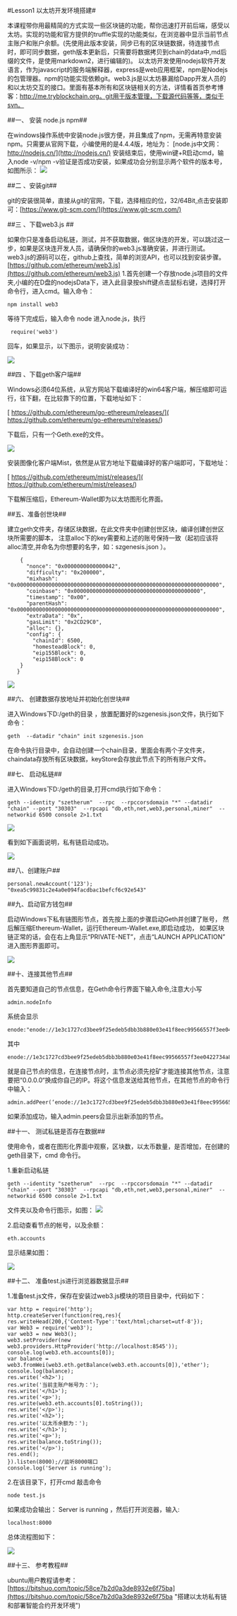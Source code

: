 #Lesson1 以太坊开发环境搭建#

本课程带你用最精简的方式实现一些区块链的功能，帮你迅速打开前后端，感受以太坊。实现的功能和官方提供的truffle实现的功能类似，在浏览器中显示当前节点主账户和账户余额。(先使用此版本安装，同步已有的区块链数据，待连接节点时，即可同步数据，geth版本更新后，只需要将数据拷贝到chain的data中,md后缀的文件，是使用markdown2，进行编辑的)。
以太坊开发使用nodejs软件开发语言，作为javascript的服务端解释器，express是web应用框架，npm是Nodejs的包管理器。npm的功能实现依赖git。web3.js是以太坊暴漏给Dapp开发人员的和以太坊交互的接口。里面有基本所有和区块链相关的方法，详情看首页参考博客：http://me.tryblockchain.org。git用于版本管理，下载源代码等等，类似于svn。

##一、 安装 node.js npm##

在windows操作系统中安装node.js很方便，并且集成了npm，无需再特意安装npm。只需要从官网下载，小编使用的是4.4.4版，地址为：
[node.js中文网：http://nodejs.cn/](http://nodejs.cn/)
安装结束后，使用win键+R启动cmd，输入node -v/npm -v验证是否成功安装，如果成功会分别显示两个软件的版本号，如图所示：
![](node.png)

##二 、安装git##

git的安装很简单，直接从git的官网，下载，选择相应的位，32/64Bit,点击安装即可：[https://www.git-scm.com/](https://www.git-scm.com/)

##三 、下载web3.js ##

如果你只是准备启动私链，测试，并不获取数据，做区块连的开发，可以跳过这一步，如果是区块连开发人员，请确保你的web3.js准确安装，并进行测试。web3.js的源码可以在，github上查找，简单的浏览API，也可以找到安装步骤。[https://github.com/ethereum/web3.js](https://github.com/ethereum/web3.js)
1.首先创建一个存放node.js项目的文件夹,小编的在D盘的nodejsData下，进入此目录按shift键点击鼠标右键，选择打开命令行，进入cmd。输入命令：

    npm install web3

等待下完成后，输入命令 node 进入node.js，执行

     require('web3')

回车，如果显示，以下图示，说明安装成功：

![](web3.png)

##四 、下载geth客户端##

Windows必须64位系统，从官方网站下载编译好的win64客户端，解压缩即可运行，往下翻，在比较靠下的位置，下载地址如下：

   [ https://github.com/ethereum/go-ethereum/releases/]( https://github.com/ethereum/go-ethereum/releases/)

下载后，只有一个Geth.exe的文件。

![](geth.png)

安装图像化客户端Mist，依然是从官方地址下载编译好的客户端即可，下载地址：

   [ https://github.com/ethereum/mist/releases/]( https://github.com/ethereum/mist/releases/)

下载解压缩后，Ethereum-Wallet即为以太坊图形化界面。

##五、准备创世块##

建立geth文件夹，存储区块数据，在此文件夹中创建创世区块，编译创建创世区块所需要的脚本， 注意alloc下的key需要和上述的账号保持一致（起初应该将alloc清空,并命名为你想要的名字，如：szgenesis.json ）。

	    {
		  "nonce": "0x0000000000000042",
		  "difficulty": "0x200000",
		  "mixhash": "0x0000000000000000000000000000000000000000000000000000000000000000",
		  "coinbase": "0x0000000000000000000000000000000000000000",
		  "timestamp": "0x00",
		  "parentHash": "0x0000000000000000000000000000000000000000000000000000000000000000",
		  "extraData": "0x",
		  "gasLimit": "0x2CD29C0",
		  "alloc": {},
		  "config": {
	        "chainId": 6500,
	        "homesteadBlock": 0,
	        "eip155Block": 0,
	        "eip158Block": 0
	    }
	   }
![](genesis.png)

##六、 创建数据存放地址并初始化创世块##

进入Windows下D:/geth的目录 ，放置配置好的szgenesis.json文件，执行如下命令：

    geth  --datadir "chain" init szgenesis.json 

在命令执行目录中，会自动创建一个chain目录，里面会有两个子文件夹，chaindata存放所有区块数据，keyStore会存放此节点下的所有账户文件。

##七、 启动私链##

进入Windows下D:/geth的目录,打开cmd执行如下命令：

    geth --identity "szetherum"  --rpc  --rpccorsdomain "*" --datadir "chain" --port "30303"  --rpcapi "db,eth,net,web3,personal,miner"  --networkid 6500 console 2>1.txt
![](console.png)

看到如下画面说明，私有链启动成功。

![](start.png)

##八、创建账户##

    personal.newAccount('123');
    "0xea5c99831c2e4a0e094facdbac1befcf6c92e543"

##九、启动官方钱包##

启动Windows下私有链图形节点，首先按上面的步骤启动Geth并创建了账号，
然后解压缩Ethereum-Wallet，运行Ethereum-Wallet.exe,即启动成功，
如果区块链正常的话，会在右上角显示“PRIVATE-NET”，点击“LAUNCH APPLICATION”
进入图形界面即可。

![](mist.png)

##十、连接其他节点##

首先要知道自己的节点信息，在Geth命令行界面下输入命令,注意大小写

    admin.nodeInfo

系统会显示


    enode:"enode://1e3c1727cd3bee9f25edeb5dbb3b880e03e41f8eec99566557f3ee0422734a8fcad17c161aa93d61bdbfb28ed152c143c7eb501db58bc63502a104a84b62d742@0.0.0.0:30303“

其中

    enode://1e3c1727cd3bee9f25edeb5dbb3b880e03e41f8eec99566557f3ee0422734a8fcad17c161aa93d61bdbfb28ed152c143c7eb501db58bc63502a104a84b62d742@0.0.0.0:30303

就是自己节点的信息，在连接节点时，主节点必须先挖矿才能连接其他节点，注意要把“0.0.0.0“换成你自己的IP。将这个信息发送给其他节点，在其他节点的命令行中输入：

    admin.addPeer(‘enode://1e3c1727cd3bee9f25edeb5dbb3b880e03e41f8eec99566557f3ee0422734a8fcad17c161aa93d61bdbfb28ed152c143c7eb501db58bc63502a104a84b62d742@192.168.1.101:30303’)
    
如果添加成功，输入admin.peers会显示出新添加的节点。

##十一、 测试私链是否存在数据##

使用命令，或者在图形化界面中观察，区块数，以太币数量，是否增加，在创建的geth目录下，cmd 命令行。

1.重新启动私链


    geth --identity "szetherum"  --rpc  --rpccorsdomain "*" --datadir "chain" --port "30303"  --rpcapi "db,eth,net,web3,personal,miner"  --networkid 6500 console 2>1.txt

文件夹以及命令行图示，如图：
![](test1.png)

2.启动查看节点的帐号，以及余额：

    eth.accounts

显示结果如图：

![](test2.png)

##十二、 准备test.js进行浏览器数据显示##

1.准备test.js文件，保存在安装过web3.js模块的项目目录中，代码如下：

    var http = require('http');
    http.createServer(function(req,res){
	res.writeHead(200,{'Content-Type':'text/html;charset=utf-8'});
	var Web3 = require('web3');
	var web3 = new Web3();
	web3.setProvider(new web3.providers.HttpProvider('http://localhost:8545'));
	console.log(web3.eth.accounts[0]);
	var balance = web3.fromWei(web3.eth.getBalance(web3.eth.accounts[0]),'ether');
	console.log(balance);
	res.write('<h2>');
	res.write('当前主账户帐号为：');
	res.write('</h1>');
	res.write('<p>');
	res.write(web3.eth.accounts[0].toString());
	res.write('</p>');
	res.write('<h2>');
	res.write('以太币余额为：');
	res.write('</h1>');
	res.write('<p>');
	res.write(balance.toString());
	res.write('</p>');
	res.end();
    }).listen(8000);//监听8000端口
    console.log('Server is running');

2.在该目录下，打开cmd 敲击命令

	node test.js

如果成功会输出： Server is running ，然后打开浏览器，输入:

	localhost:8000

总体流程图如下：

![](scan.png)

##十三、 参考教程##

ubuntu用户教程请参考：[https://bitshuo.com/topic/58ce7b2d0a3de8932e6f75ba](https://bitshuo.com/topic/58ce7b2d0a3de8932e6f75ba "搭建以太坊私有链和部署智能合约开发环境")